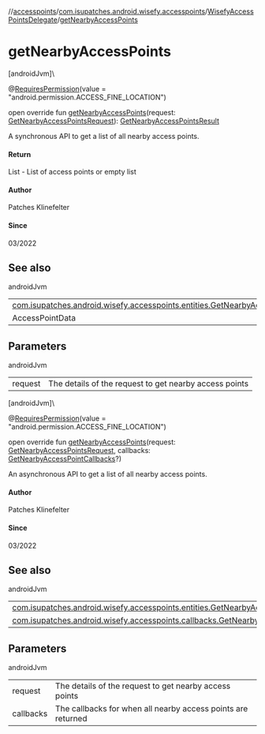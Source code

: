 //[accesspoints](../../../index.md)/[com.isupatches.android.wisefy.accesspoints](../index.md)/[WisefyAccessPointsDelegate](index.md)/[getNearbyAccessPoints](get-nearby-access-points.md)

# getNearbyAccessPoints

[androidJvm]\

@[RequiresPermission](https://developer.android.com/reference/kotlin/androidx/annotation/RequiresPermission.html)(value = &quot;android.permission.ACCESS_FINE_LOCATION&quot;)

open override fun [getNearbyAccessPoints](get-nearby-access-points.md)(request: [GetNearbyAccessPointsRequest](../../com.isupatches.android.wisefy.accesspoints.entities/-get-nearby-access-points-request/index.md)): [GetNearbyAccessPointsResult](../../com.isupatches.android.wisefy.accesspoints.entities/-get-nearby-access-points-result/index.md)

A synchronous API to get a list of all nearby access points.

#### Return

List<AccessPointData> - List of access points or empty list

#### Author

Patches Klinefelter

#### Since

03/2022

## See also

androidJvm

| | |
|---|---|
| [com.isupatches.android.wisefy.accesspoints.entities.GetNearbyAccessPointsRequest](../../com.isupatches.android.wisefy.accesspoints.entities/-get-nearby-access-points-request/index.md) |  |
| AccessPointData |  |

## Parameters

androidJvm

| | |
|---|---|
| request | The details of the request to get nearby access points |

[androidJvm]\

@[RequiresPermission](https://developer.android.com/reference/kotlin/androidx/annotation/RequiresPermission.html)(value = &quot;android.permission.ACCESS_FINE_LOCATION&quot;)

open override fun [getNearbyAccessPoints](get-nearby-access-points.md)(request: [GetNearbyAccessPointsRequest](../../com.isupatches.android.wisefy.accesspoints.entities/-get-nearby-access-points-request/index.md), callbacks: [GetNearbyAccessPointCallbacks](../../com.isupatches.android.wisefy.accesspoints.callbacks/-get-nearby-access-point-callbacks/index.md)?)

An asynchronous API to get a list of all nearby access points.

#### Author

Patches Klinefelter

#### Since

03/2022

## See also

androidJvm

| | |
|---|---|
| [com.isupatches.android.wisefy.accesspoints.entities.GetNearbyAccessPointsRequest](../../com.isupatches.android.wisefy.accesspoints.entities/-get-nearby-access-points-request/index.md) |  |
| [com.isupatches.android.wisefy.accesspoints.callbacks.GetNearbyAccessPointCallbacks](../../com.isupatches.android.wisefy.accesspoints.callbacks/-get-nearby-access-point-callbacks/index.md) |  |

## Parameters

androidJvm

| | |
|---|---|
| request | The details of the request to get nearby access points |
| callbacks | The callbacks for when all nearby access points are returned |
